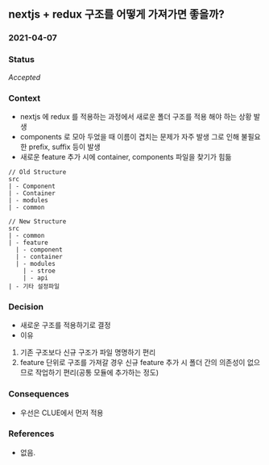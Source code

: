 ## nextjs + redux 구조를 어떻게 가져가면 좋을까?
### 2021-04-07
### Status
*Accepted*

### Context
* nextjs 에 redux 를 적용하는 과정에서 새로운 폴더 구조를 적용 해야 하는 상황 발생
* components 로 모아 두었을 때 이름이 겹치는 문제가 자주 발생 그로 인해 불필요한 prefix, suffix 등이 발생
* 새로운 feature 추가 시에 container, components 파일을 찾기가 힘듦
```
// Old Structure
src
| - Component
| - Container
| - modules
| - common
```

```
// New Structure
src
| - common
| - feature
  | - component
  | - container
  | - modules
    | - stroe
    | - api
| - 기타 설정파일
```

### Decision
* 새로운 구조를 적용하기로 결정
* 이유
1. 기존 구조보다 신규 구조가 파일 명명하기 편리
2. feature 단위로 구조를 가져갈 경우 신규 feature 추가 시 폴더 간의 의존성이 없으므로 작업하기 편리(공통 모듈에 추가하는 정도)

### Consequences
* 우선은 CLUE에서 먼저 적용

### References
* 없음.